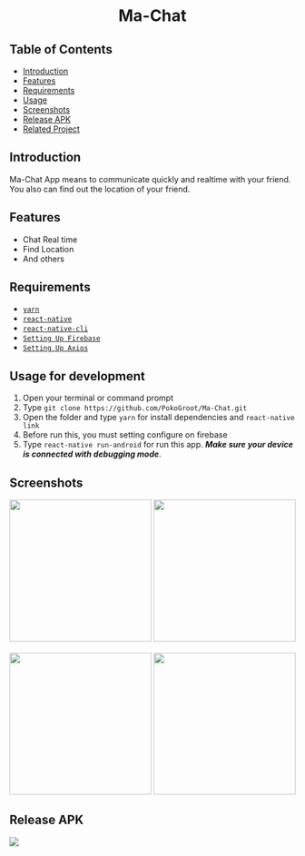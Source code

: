 <h1 align='center'>Ma-Chat</h1>

## Table of Contents

- [Introduction](#introduction)
- [Features](#features)
- [Requirements](#requirements)
- [Usage](#usage-for-development)
- [Screenshots](#screenshots)
- [Release APK](#release-apk)
- [Related Project](https://github.com/brillianodhiya/SweetRoom-Backend)

## Introduction
Ma-Chat App means to communicate quickly and realtime with your friend. You also can find out the location of your friend.

## Features
* Chat Real time
* Find Location
* And others

## Requirements
* [`yarn`](https://yarnpkg.com/en/docs/install)
* [`react-native`](https://facebook.github.io/react-native/docs/getting-started)
* [`react-native-cli`](https://facebook.github.io/react-native/docs/getting-started)
* [`Setting Up Firebase`](https://firebase.google.com/)
* [`Setting Up Axios`](https://github.com/axios/axios)

## Usage for development
1. Open your terminal or command prompt
2. Type `git clone https://github.com/PokoGroot/Ma-Chat.git`
3. Open the folder and type `yarn` for install dependencies and `react-native link`
4. Before run this, you must setting configure on firebase 
5. Type `react-native run-android` for run this app. ***Make sure your device is connected with debugging mode***.

## Screenshots
<div align="center">
       <img width="250" src="https://im5.ezgif.com/tmp/ezgif-5-90c42f007092.gif">
       <img width="250" src="https://im5.ezgif.com/tmp/ezgif-5-d9f326626e26.gif">
</div>
  <br/>
<div align="center">
       <img width="250" src="https://user-images.githubusercontent.com/47060060/65450510-76583200-de67-11e9-940d-06719107c88b.gif">
       <img width="250" src="https://im5.ezgif.com/tmp/ezgif-5-3d776b4a794f.gif">
</div>

## Release APK
<a href="https://drive.google.com/open?id=1nSXRx-ZyFYzdEoj35DUoVwirTdfAnSg1">
  <img src="https://img.shields.io/badge/download%20on-drive-blue"/>
</a>
